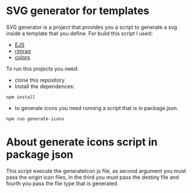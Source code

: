 # SVG generator for templates

SVG generator is a project that provides you a script to generate a svg inside a template that you define. For build this script I used:
* [EJS](https://ejs.co)
* [rimrag](https://www.npmjs.com/package/rimraf)
* [colors](https://www.npmjs.com/package/colors)

To run this projects you need:

* clone this repository
* Install the dependences:

```
npm install
```

* to generate icons you need running a script that is in package.json.

```
npm run generate-icons
```

# About generate icons script in package json

This script execute the generateIcon js file, as second argument you must pass the origin icon files, in the third you must pass the destiny file and fourth you pass the file type that is generated.